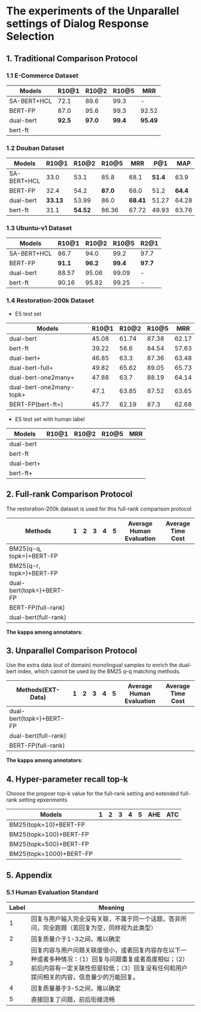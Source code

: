 # The experiments of the Unparallel settings of Dialog Response Selection

## 1. Traditional Comparison Protocol

### 1.1 E-Commerce Dataset

| Models             | R10@1 | R10@2 | R10@5 | MRR   |
| ------------------ | ----- | ----- | ----- | ----- |
| SA-BERT+HCL        | 72.1  | 89.6  | 99.3  | -     |
| BERT-FP            | 87.0  | 95.6  | 99.3  | 92.52 |
| dual-bert          | **92.5**  | **97.0**  | **99.4**  | **95.49** |
| bert-ft            |       |       |       |       |

### 1.2 Douban Dataset

<!-- seed=0; bsz=64; max_len=256,64; epoch=10; lr=5e-5; warmup_ratio=0.0l grad_clip=5.0;-->
| Models             | R10@1 | R10@2 | R10@5 | MRR   |  P@1  |  MAP   |
| ------------------ | ----- | ----- | ----- | ----- | ----- | ------ |
| SA-BERT+HCL        | 33.0  | 53.1  | 85.8  | 68.1  | **51.4**  | 63.9   |
| BERT-FP            | 32.4  | 54.2  | **87.0**  | 68.0  | 51.2  | **64.4**   |
| dual-bert          | **33.13** | 53.99 | 86.0  | **68.41** | 51.27 | 64.28  |
| bert-ft            | 31.1  | **54.52** | 86.36 | 67.72 | 49.93 | 63.76  |

### 1.3 Ubuntu-v1 Dataset

<!-- seed=0; bsz=64; max_len=256,64; epoch=10(bert-ft=5); lr=5e-5; warmup_ratio=0.0l grad_clip=5.0;-->
| Models         | R10@1 | R10@2 | R10@5 | R2@1   |
| -------------- | ----- | ----- | ----- | ------ |
| SA-BERT+HCL    | 86.7  | 94.0  | 99.2  | 97.7   |
| BERT-FP        | **91.1**  | **96.2**  | **99.4**  | **97.7**   |
| dual-bert      | 88.57 | 95.06 | 99.09 | - |
| bert-ft        | 90.16 | 95.82 | 99.25 | - |

### 1.4 Restoration-200k Dataset

* ES test set

<!-- + means the post-train has been used;
bert-fp parameters: lr=3e-5; grad_clip=5.0; see0; batch_size=96; max_len=256, min_mask_num=2;
max_mask_num=20; masked_lm_prob=0.15; min_context_length=2; min_token_length=20; epoch=25; warmup_ratio=0.01-->
| Models             | R10@1 | R10@2 | R10@5 | MRR   |
| ------------------ | ----- | ----- | ----- | ----- |
| dual-bert          | 45.08 | 61.74 | 87.38 | 62.17 |
| bert-ft            | 39.22 | 56.6  | 84.54 | 57.63 |
| dual-bert+         | 46.85 | 63.3  | 87.36 | 63.48 |
| dual-bert-full+    | 49.82 | 65.62 | 89.05 | 65.73 |
| dual-bert-one2many+| 47.88 | 63.7  | 88.19 | 64.14 |
| dual-bert-one2many-topk+| 47.1 | 63.85  | 87.52 | 63.65 |
| BERT-FP(bert-ft+)  | 45.77 | 62.19 | 87.3  | 62.68 |

* ES test set with human label

| Models             | R10@1 | R10@2 | R10@5 | MRR   |
| ------------------ | ----- | ----- | ----- | ----- |
| dual-bert          | | | | |
| bert-ft            | | | | |
| dual-bert+         | | | | |
| bert-ft+           | | | | |

## 2. Full-rank Comparison Protocol

The restoration-200k dataset is used for this full-rank comparison protocol

<!-- 
test set is not used in the faiss index; 
put the context utterances in the index(faiss and ES q-q matching index);
INBS is in-batch negative sampling
-->
| Methods                     | 1 | 2 | 3 | 4 | 5 | Average Human Evaluation | Average Time Cost | 
| --------------------------- | - | - | - | - | - | ------------------------ | ----------------- |
| BM25(q-q, topk=)+BERT-FP    |   |   |   |   |   |                          |                   |
| BM25(q-r, topk=)+BERT-FP    |   |   |   |   |   |                          |                   |
| dual-bert(topk=)+BERT-FP    |   |   |   |   |   |                          |                   |
| BERT-FP(full-rank)          |   |   |   |   |   |                          |                   |
| dual-bert(full-rank)        |   |   |   |   |   |                          |                   |

**The kappa among annotators**: 

## 3. Unparallel Comparison Protocol

Use the extra data (out of domain) monolingual samples to enrich the dual-bert index, which cannot be used by the BM25 q-q matching methods.
<!-- 
test set is not used in the faiss index; put the context utterances in the index(faiss and ES q-q matching index) 
EXT means the extra data is used
BERT-FP=bert-ft+
-->
| Methods(EXT-Data)           | 1 | 2 | 3 | 4 | 5 | Average Human Evaluation | Average Time Cost | 
| --------------------------- | - | - | - | - | - | ------------------------ | ----------------- |
| dual-bert(topk=)+BERT-FP    |   |   |   |   |   |                          |                   |
| dual-bert(full-rank)        |   |   |   |   |   |                          |                   |
| BERT-FP(full-rank)          |   |   |   |   |   |                          |                   |

**The kappa among annotators**: 

## 4. Hyper-parameter recall top-k

Choose the propoer top-k value for the full-rank setting and extended full-rank setting epxeriments
<!-- 
AHE means the average human evaluation
ATC means the average time cost
-->
| Models                  | 1 | 2 | 3 | 4 | 5 | AHE | ATC |
| ----------------------- | - | - | - | - | - | --- | --- |
| BM25(topk=10)+BERT-FP   |   |   |   |   |   |     |     | 
| BM25(topk=100)+BERT-FP  |   |   |   |   |   |     |     | 
| BM25(topk=500)+BERT-FP  |   |   |   |   |   |     |     | 
| BM25(topk=1000)+BERT-FP |   |   |   |   |   |     |     | 

## 5. Appendix

### 5.1 Human Evaluation Standard

| Label |  Meaning |
| ----- | -------- |
| 1     | 回复与用户输入完全没有关联，不属于同一个话题，答非所问，完全跑题（若回复为空，同样视为此类型） | 
| 2     | 回复质量介于1-3之间，难以确定 |
| 3     | 回复内容与用户问题关联度很小，或者回复内容存在以下一种或者多种情况：（1）回复与问题重复或者高度相似；（2）前后内容有一定关联性但是较低；（3）回复没有任何和用户提问相关的内容，信息量少的万能回复。|
| 4     | 回复质量基于3-5之间，难以确定 |
| 5     | 直接回复了问题，前后衔接流畅  |
